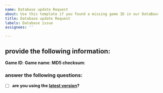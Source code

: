 ```yaml
---
name: Database update Request
about: Use this template if you found a missing game ID in our DataBase
title: Database update Request
labels: Database issue
assignees: ''

---
```


## provide the following information:
__Game ID__:
__Game name__: 
__MD5 checksum__:

### answer the following questions:

- [ ] __are you using the [latest version](https://github.com/israpps/HDL-Batch-installer/releases)?__
